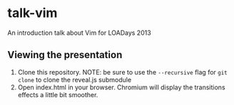 # talk-vim

An introduction talk about Vim for LOADays 2013

## Viewing the presentation

1. Clone this repository. NOTE: be sure to use the `--recursive` flag for `git clone` to clone the
   reveal.js submodule
1. Open index.html in your browser. Chromium will display the transitions effects a little bit
   smoother.


